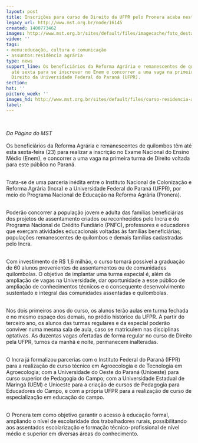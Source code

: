 ```yaml
---
layout: post
title: Inscrições para curso de Direito da UFPR pelo Pronera acaba nesta sexta
legacy_url: http://www.mst.org.br/node/16145
created: 1400773462
images: http://www.mst.org.br/sites/default/files/imagecache/foto_destaque/curso-residencia-agraria.jpg
video: ''
tags:
- menu:educação, cultura e comunicação
- assuntos:residência agrária
type: news
support_line: Os beneficiários da Reforma Agrária e remanescentes de quilombos têm
  até sexta para se inscrever no Enem e concorrer a uma vaga na primeira turma de
  Direito da Universidade Federal do Paraná (UFPR).
section: 
hat: ''
picture_week: ''
images_hd: http://www.mst.org.br/sites/default/files/curso-residencia-agraria.jpg
label: 
---
```

<p>&nbsp;</p><p><em>Da Página do MST<br></em><br>Os beneficiários da Reforma Agrária e remanescentes de quilombos têm até esta sexta-feira (23) para realizar a inscrição no Exame Nacional do Ensino Médio (Enem), e concorrer a uma vaga na primeira turma de Direito voltada para este público no Paraná.</p><p><br>Trata-se de uma parceria inédita entre o Instituto Nacional de Colonização e Reforma Agrária (Incra) e a Universidade Federal do Paraná (UFPR), por meio do Programa Nacional de Educação na Reforma Agrária (Pronera).&nbsp;</p><p><br>Poderão concorrer a população jovem e adulta das famílias beneficiárias dos projetos de assentamento criados ou reconhecidos pelo Incra e do Programa Nacional de Crédito Fundiário (PNFC), professores e educadores que exerçam atividades educacionais voltadas às famílias beneficiárias; populações remanescentes de quilombos e demais famílias cadastradas pelo Incra.</p><p><br>Com investimento de R$ 1,6 milhão, o curso tornará possível a graduação de 60 alunos provenientes de assentamentos ou de comunidades quilombolas. O objetivo de implantar uma turma especial é, além da ampliação de vagas na Universidade, dar oportunidade a esse público de ampliação de conhecimentos técnicos e o consequente desenvolvimento sustentado e integral das comunidades assentadas e quilombolas.</p><p><br>Nos dois primeiros anos do curso, os alunos terão aulas em turma fechada e no mesmo espaço dos demais, no prédio histórico da UFPR. A partir do terceiro ano, os alunos das turmas regulares e da especial poderão conviver numa mesma sala de aula, caso se matriculem nas disciplinas optativas. As duzentas vagas ofertadas de forma regular no curso de Direito pela UFPR, turnos da manhã e noite, permanecem inalteradas.</p><p><br>O Incra já formalizou parcerias com o Instituto Federal do Paraná (IFPR) para a realização de curso técnico em Agroecologia e de Tecnologia em Agroecologia; com a Universidade do Oeste do Paraná (Unioeste) para curso superior de Pedagogia do Campo; com a Universidade Estadual de Maringá (UEM) e Unioeste para a criação de cursos de Pedagogia para Educadores do Campo, e com a própria UFPR para a realização de curso de especialização em educação do campo.</p><p><br>O Pronera tem como objetivo garantir o acesso à educação formal, ampliando o nível de escolaridade dos trabalhadores rurais, possibilitando aos assentados escolarização e formação técnico-profissional de nível médio e superior em diversas áreas do conhecimento.<br>&nbsp;</p><div>&nbsp;</div>
